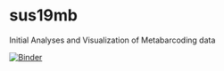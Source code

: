 # sus19mb
Initial Analyses and Visualization of Metabarcoding data

[![Binder](https://mybinder.org/badge_logo.svg)](https://mybinder.org/v2/gh/devonorourke/sus19mb/Metabarcoding-Initial-Visualization-and-Analyses)
